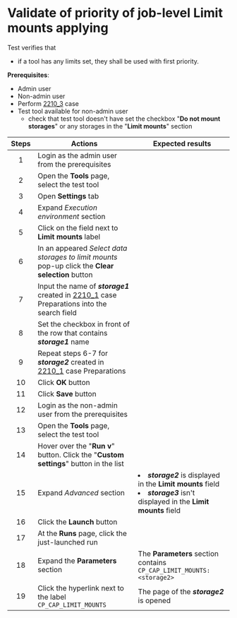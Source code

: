 # Validate of priority of job-level Limit mounts applying

Test verifies that
-  if a tool has any limits set, they shall be used with first priority.

**Prerequisites**:
- Admin user
- Non-admin user
- Perform  [2210_3](2210_3.md) case
- Test tool available for non-admin user
  - check that test tool doesn't have set the checkbox "**Do not mount storages**" or any storages in the "**Limit mounts**" section

 
| Steps | Actions | Expected results |
| :---: | --- | --- |
| 1 | Login as the admin user from the prerequisites | |
| 2 | Open the **Tools** page, select the test tool | |
| 3 | Open **Settings** tab | |
| 4 | Expand *Execution environment* section | |
| 5 | Click on the field next to **Limit mounts** label | |
| 6 | In an appeared *Select data storages to limit mounts* pop-up click the **Clear selection** button | |
| 7 | Input the name of ***storage1*** created in [2210_1](2210_1.md) case Preparations into the search field | |
| 8 | Set the checkbox in front of the row that contains ***storage1*** name | |
| 9 | Repeat steps 6-7 for ***storage2*** created in [2210_1](2210_1.md) case Preparations
| 10 | Click **OK** button | |
| 11 | Click **Save** button | |
| 12 | Login as the non-admin user from the prerequisites | |
| 13 | Open the **Tools** page, select the test tool | |
| 14 | Hover over the "**Run v**" button. Click the "**Custom settings**" button in the list | |
| 15 | Expand *Advanced* section | <li> ***storage2*** is displayed in the **Limit mounts** field <li> ***storage3*** isn't displayed in the **Limit mounts** field| 
| 16 | Click the **Launch** button | |
| 17 | At the **Runs** page, click the just-launched run | |
| 18 | Expand the **Parameters** section | The **Parameters** section contains `CP_CAP_LIMIT_MOUNTS: <storage2>` |
| 19 | Click the hyperlink next to the label `CP_CAP_LIMIT_MOUNTS` | The page of the ***storage2*** is opened |
